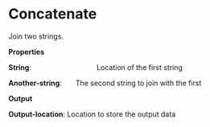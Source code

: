 # Concatenate

Join two strings.

 **Properties**
 

**String**:                                 Location of the first string

**Another-string**:                  The second string to join with the first

 **Output**
 

**Output-location**: Location to store the output data